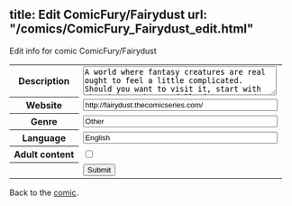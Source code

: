 title: Edit ComicFury/Fairydust
url: "/comics/ComicFury_Fairydust_edit.html"
---
Edit info for comic ComicFury/Fairydust

<form name="comic" action="http://gaepostmail.appspot.com/comic/" method="post">
<table class="comicinfo">
<tr>
<th>Description</th><td><textarea name="description" cols="40" rows="3">A world where fantasy creatures are real ought to feel a little complicated. Should you want to visit it, start with the cities, they're full of humans and modern comfort, if you don't mind having a leprechaun for neighbour or a troll driver. But you're not a racist, right?</textarea></td>
</tr>
<tr>
<th>Website</th><td><input type="text" name="url" value="http://fairydust.thecomicseries.com/" size="40"/></td>
</tr>
<tr>
<th>Genre</th><td><input type="text" name="genre" value="Other" size="40"/></td>
</tr>
<tr>
<th>Language</th><td><input type="text" name="language" value="English" size="40"/></td>
</tr>
<tr>
<th>Adult content</th><td><input type="checkbox" name="adult" value="adult" /></td>
</tr>
<tr>
<th></th><td>
<input type="hidden" name="comic" value="ComicFury_Fairydust" />
<input type="submit" name="submit" value="Submit" />
</td>
</tr>
</table>
</form>

Back to the [comic](ComicFury_Fairydust.html).

